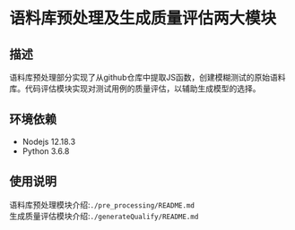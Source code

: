 # 语料库预处理及生成质量评估两大模块
## 描述
语料库预处理部分实现了从github仓库中提取JS函数，创建模糊测试的原始语料库。代码评估模块实现对测试用例的质量评估，以辅助生成模型的选择。
## 环境依赖
- Nodejs 12.18.3
- Python 3.6.8
## 使用说明
语料库预处理模块介绍:`./pre_processing/README.md`  
生成质量评估模块介绍:`./generateQualify/README.md`